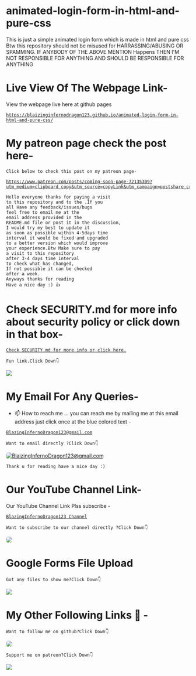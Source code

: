 # animated-login-form-in-html-and-pure-css
This is just a simple animated login form which is made in html and pure css Btw this repository should not be misused for HARRASSING/ABUSING OR SPAMMING. IF ANYBODY OF THE ABOVE MENTION Happens THEN I'M NOT RESPONSIBLE FOR ANYTHING AND SHOULD BE RESPONSIBLE FOR ANYTHING 

# Live View Of The Webpage Link-
View the webpage live here at github pages

<a href="https://blaizinginfernodragon123.github.io/animated-login-form-in-html-and-pure-css/">

```
https://blaizinginfernodragon123.github.io/animated-login-form-in-html-and-pure-css/
```
</a>

# My patreon page check the post here-
`
Click below to check this post on my patreon page-
`

<a href="https://www.patreon.com/posts/coming-soon-page-72135309?utm_medium=clipboard_copy&utm_source=copyLink&utm_campaign=postshare_creator">

```
https://www.patreon.com/posts/coming-soon-page-72135309?utm_medium=clipboard_copy&utm_source=copyLink&utm_campaign=postshare_creator
```
</a>


```
Hello everyone thanks for paying a visit 
to this repository and to the .If you 
all Have any feedback/issues/bugs 
feel free to email me at the 
email address provided in the 
README.md file or post it in the discussion,
I would try my best to update it 
as soon as possible within 4-5days time 
interval it would be fixed and upgraded 
to a better version which would improve 
your experience.Btw Make sure to pay 
a visit to this repository 
after 3-4 days time interval 
to check what has changed,
If not possible it can be checked 
after a week. 
Anyways thanks for reading
Have a nice day :) 👍
```

# Check SECURITY.md for more info about security policy or click down in that box-
<a href="./SECURITY.md"> 

```
Check SECURITY.md for more info or click here.
```
</a>

`
Fun link.Click Down👇
`

<a href="https://i.pinimg.com/originals/b2/2a/a2/b22aa22b2f3f55b6468361158d52e2e7.gif">
<img src="https://i.pinimg.com/originals/b2/2a/a2/b22aa22b2f3f55b6468361158d52e2e7.gif">
</a>


# My Email For Any Queries-
- 📫 How to reach me ... you can reach me by mailing me at this email address just click once at the blue colored text - 
<a href="mailto:blazinginfernodragon123@gmail.com">

```
BlazingInfernoDragon123@gmail.com
```
</a>

`
Want to email directly ?Click Down👇
`

<a href="mailto:blazinginfernodragon123@gmail.com">
<img src="https://charityengine.net/wp-content/uploads/2022/05/CE-Icon-_Email-Marketing.svg" style="border-radius:5px" alt="BlaizingInfernoDragon123@gmail.com">
</a>


`
Thank u for reading have a nice day :)
`

# Our YouTube Channel Link-
Our YouTube Channel Link Plss subscribe -

<a href="https://youtube.com/channel/UCsdLD0oB8Ui9EEE9WNSAAug">

```
BlazingInfernoDragon123 Channel
```
</a>

<!-- YouTube -->

<!-- Github -->

`
Want to subscribe to our channel directly ?Click Down👇
`

<a href="https://youtube.com/channel/UCsdLD0oB8Ui9EEE9WNSAAug">
<img src="https://uxwing.com/wp-content/themes/uxwing/download/brands-and-social-media/youtube-subscription-icon.svg" style="border-radius:5px">
</a>

# Google Forms File Upload 

<!--[![patreon]-->
`
Got any files to show me?Click Down👇
`

<a href="https://forms.gle/y6YSBnyNvnrhgrKg9">
<img src="https://images.ctfassets.net/lzny33ho1g45/4ODoWVyzgicvbcb6J9ZZZ5/89e33c333afa86e9e2864ba42833a5be/app-tips-google-forms-00-hero.png?w=1520&fm=jpg&q=30&fit=thumb&h=760">
</a>


# My Other Following Links 🔗 - 

<!-- Github -->

`
Want to follow me on github?Click Down👇
`

<a href="https://github.com/blaizinginfernodragon123">
<img src="https://cdn.neow.in/news/images/uploaded/2020/12/1608232185_github_logo_1.jpg" style="border-radius:5px">
</a>

<!--[![patreon]-->
`
Support me on patreon?Click Down👇
`

<a href="https://patreon.com/blaizinginfernodragon123">
<img src="https://1.bp.blogspot.com/-7bPYnbDpDMg/YFfPMuFKyyI/AAAAAAAAS6A/8F8MMmMP4AQSACqo1EAshGTQhm0HEaKygCLcBGAsYHQ/s640/76jg.png">
</a>
